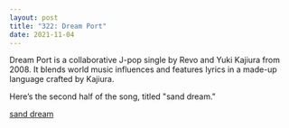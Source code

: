 ```yaml
---
layout: post
title: "322: Dream Port"
date: 2021-11-04
---
```


Dream Port is a collaborative J-pop single by Revo and Yuki Kajiura from 2008. It blends world music influences and features lyrics in a made-up language crafted by Kajiura.

Here’s the second half of the song, titled "sand dream."

[sand dream](https://youtu.be/D8hCn4no4O8)
